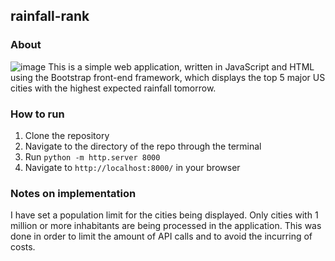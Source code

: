 ## rainfall-rank
### About
![image](https://github.com/user-attachments/assets/5ace96bc-ea75-4331-9f32-8caccf4ac148)
This is a simple web application, written in JavaScript and HTML using the Bootstrap front-end framework, which displays the top 5 major US cities with the highest expected rainfall tomorrow.
### How to run
1. Clone the repository
2. Navigate to the directory of the repo through the terminal
3. Run ```python -m http.server 8000```
4. Navigate to ```http://localhost:8000/``` in your browser
### Notes on implementation
I have set a population limit for the cities being displayed. Only cities with 1 million or more inhabitants are being processed in the application. This was done in order to limit the amount of API calls and to avoid the incurring of costs. 
